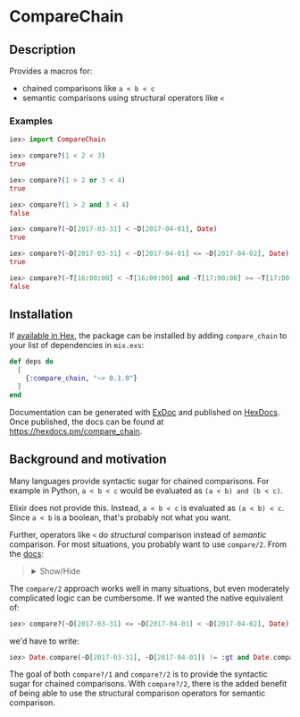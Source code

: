 # CompareChain

## Description

Provides a macros for:

  * chained comparisons like `a < b < c`
  * semantic comparisons using structural operators like `<`

### Examples

```elixir
iex> import CompareChain

iex> compare?(1 < 2 < 3)
true

iex> compare?(1 > 2 or 3 < 4)
true

iex> compare?(1 > 2 and 3 < 4)
false

iex> compare?(~D[2017-03-31] < ~D[2017-04-01], Date)
true

iex> compare?(~D[2017-03-31] < ~D[2017-04-01] <= ~D[2017-04-02], Date)
true

iex> compare?(~T[16:00:00] < ~T[16:00:00] and ~T[17:00:00] >= ~T[17:00:00], Time)
false
```

## Installation

If [available in Hex](https://hex.pm/docs/publish), the package can be installed
by adding `compare_chain` to your list of dependencies in `mix.exs`:

```elixir
def deps do
  [
    {:compare_chain, "~> 0.1.0"}
  ]
end
```

Documentation can be generated with [ExDoc](https://github.com/elixir-lang/ex_doc)
and published on [HexDocs](https://hexdocs.pm). Once published, the docs can
be found at <https://hexdocs.pm/compare_chain>.

## Background and motivation

Many languages provide syntactic sugar for chained comparisons.
For example in Python, `a < b < c` would be evaluated as `(a < b) and (b < c)`.

Elixir does not provide this.
Instead, `a < b < c` is evaluated as `(a < b) < c`.
Since `a < b` is a boolean, that's probably not what you want.

Further, operators like `<` do _structural_ comparison instead of _semantic_ comparison.
For most situations, you probably want to use `compare/2`.
From the [docs](https://hexdocs.pm/elixir/Kernel.html#module-structural-comparison):

<blockquote>
<details>

<summary>Show/Hide</summary>

The comparison functions in this module perform structural comparison.
This means structures are compared based on their representation and not on their semantic value.
This is specially important for functions that are meant to provide ordering, such as `>/2`, `</2`, `>=/2`, `<=/2`, `min/2`, and `max/2`.
For example:

```elixir
~D[2017-03-31] > ~D[2017-04-01]
```

will return true because structural comparison compares the `:day` field before `:month` or `:year`.
Therefore, when comparing structs, you often use the `compare/2` function made available by the structs modules themselves:

```elixir
iex> Date.compare(~D[2017-03-31], ~D[2017-04-01])
:lt
```

</details>
</blockquote>

The `compare/2` approach works well in many situations, but even moderately complicated logic can be cumbersome.
If we wanted the native equivalent of:

```elixir
iex> compare?(~D[2017-03-31] <= ~D[2017-04-01] < ~D[2017-04-02], Date)
```

we'd have to write:

```elixir
iex> Date.compare(~D[2017-03-31], ~D[2017-04-01]) != :gt and Date.compare(~D[2017-04-01]), ~D[2017-04-02]) == :lt
```

The goal of both `compare?/1` and `compare?/2` is to provide the syntactic sugar for chained comparisons.
With `compare?/2`, there is the added benefit of being able to use the structural comparison operators for semantic comparison.
